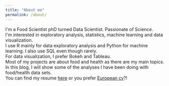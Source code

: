 ```yaml
---
title: "About me"
permalink: /about/
---
```


I'm a Food Scientist phD turned Data Scientist. Passionate of Science.      
I'm interested in exploratory analysis, statistics, machine learning and data visualization.       
I use R mainly for data exploratory analysis and Python for machine learning. I also use SQL even though rarely.     
For data visualization, I prefer Bokeh and Tableau.         
Most of my projects are about food and health as there are my main topics.         
In this blog, I will show some of the analyses I have been doing with food/health data sets.   
You can find my resume [here](https://drive.google.com/file/d/1kBK-TA0PICFkeqnB4EYjvfAPOQqqHVnK/view?usp=sharing) or you prefer [European cv](https://drive.google.com/file/d/1phdEFXkIjeOYu46cV25C9iccEN6Q4pTm/view?usp=sharing)?!       
